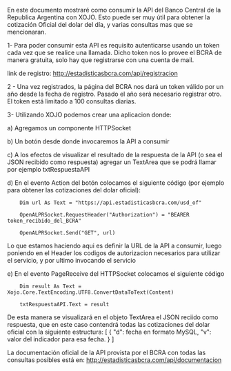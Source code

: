 En este documento mostraré como consumir la API del Banco Central de la Republica Argentina con XOJO.
Esto puede ser muy útil para obtener la cotización Oficial del dolar del día, y varias consultas mas que se mencionaran.

1- Para poder consumir esta API es requisito autenticarse usando un token cada vez que se realice una llamada. Dicho token nos lo provee el BCRA de manera gratuita, solo hay que registrarse con una cuenta de mail.

link de registro: http://estadisticasbcra.com/api/registracion

2 - Una vez registrados, la página del BCRA nos dará un token válido por un año desde la fecha de registro. Pasado el año será necesario registrar otro. El token está limitado a 100 consultas diarias.

3- Utilizando XOJO podemos crear una aplicacion donde:

  a) Agregamos un componente HTTPSocket
  
  b) Un botón desde donde invocaremos la API a consumir
  
  c) A los efectos de visualizar el resultado de la respuesta de la API (o sea el JSON recibido como respuesta) agregar un TextArea que se podrá llamar por ejemplo txtRespuestaAPI
  
  d) En el evento Action del botón colocamos el siguiente código (por ejemplo para obtener las cotizaciones del dolar oficial):
  
        Dim url As Text = "https://api.estadisticasbcra.com/usd_of"
        
        OpenALPRSocket.RequestHeader("Authorization") = "BEARER token_recibido_del_BCRA"
        
        OpenALPRSocket.Send("GET", url)
        
Lo que estamos haciendo aqui es definir la URL de la API a consumir, luego poniendo en el Header los codigos de autorizacion necesarios para utilizar el servicio, y por ultimo invocando el servicio
  
  e) En el evento PageReceive del HTTPSocket colocamos el siguiente código
  
        Dim result As Text = Xojo.Core.TextEncoding.UTF8.ConvertDataToText(Content)
        
        txtRespuestaAPI.Text = result

De esta manera se visualizará en el objeto TextArea el JSON reciido como respuesta, que en este caso contendrá todas las cotizaciones del dolar oficial con la siguiente estructura:
        [
          {
            "d": fecha en formato MySQL,
            "v": valor del indicador para esa fecha.
          }
        ]

La documentación oficial de la API provista por el BCRA con todas las consultas posibles está en:
    http://estadisticasbcra.com/api/documentacion
    

